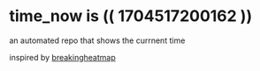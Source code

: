 # time_now is (( 1704517200162 ))

an automated repo that shows the currnent time

inspired by [breakingheatmap](https://github.com/breakingheatmap/breakingheatmap)